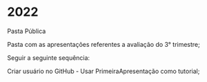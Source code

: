 # 2022
Pasta Pública 

Pasta com as apresentações referentes a avaliação do 3° trimestre;

Seguir a seguinte sequência:

Criar usuário no GitHub - Usar PrimeiraApresentação como tutorial; 
